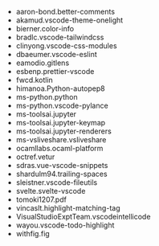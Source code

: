 - aaron-bond.better-comments
- akamud.vscode-theme-onelight
- bierner.color-info
- bradlc.vscode-tailwindcss
- clinyong.vscode-css-modules
- dbaeumer.vscode-eslint
- eamodio.gitlens
- esbenp.prettier-vscode
- fwcd.kotlin
- himanoa.Python-autopep8
- ms-python.python
- ms-python.vscode-pylance
- ms-toolsai.jupyter
- ms-toolsai.jupyter-keymap
- ms-toolsai.jupyter-renderers
- ms-vsliveshare.vsliveshare
- ocamllabs.ocaml-platform
- octref.vetur
- sdras.vue-vscode-snippets
- shardulm94.trailing-spaces
- sleistner.vscode-fileutils
- svelte.svelte-vscode
- tomoki1207.pdf
- vincaslt.highlight-matching-tag
- VisualStudioExptTeam.vscodeintellicode
- wayou.vscode-todo-highlight
- withfig.fig
